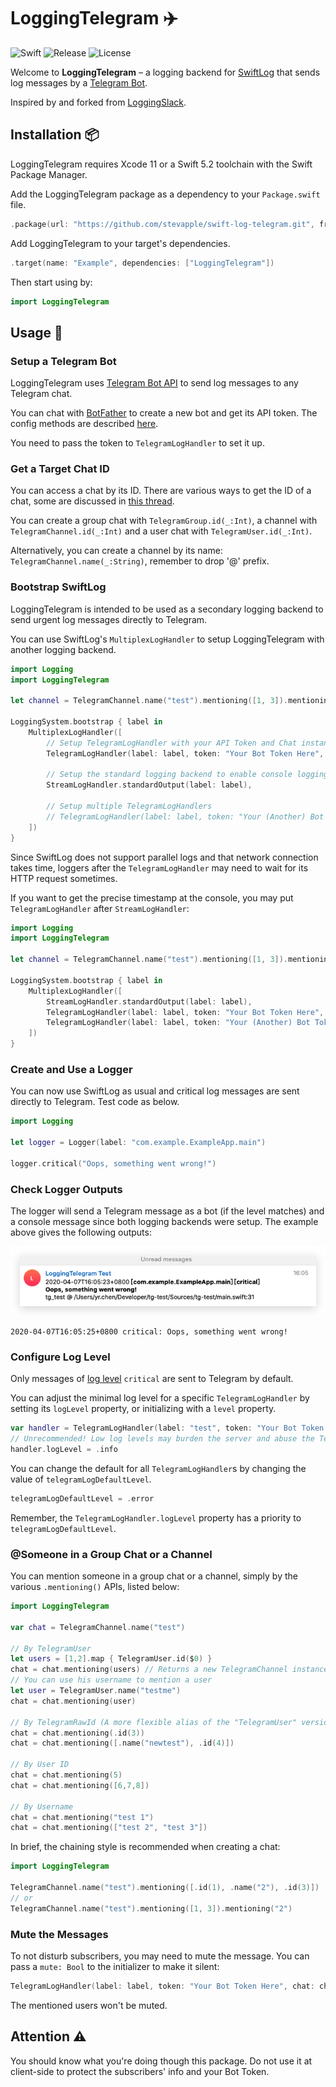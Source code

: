 # LoggingTelegram ✈️

![Swift](https://img.shields.io/badge/Swift-5.2-orange.svg)
![Release](https://img.shields.io/github/v/tag/stevapple/swift-log-telegram?label=release&logo=github)
![License](https://img.shields.io/github/license/stevapple/swift-log-telegram)

Welcome to **LoggingTelegram** – a logging backend for [SwiftLog](https://github.com/apple/swift-log) that sends log messages by a [Telegram Bot](https://core.telegram.org/bots).

Inspired by and forked from [LoggingSlack](https://github.com/wlisac/swift-log-slack). 


## Installation 📦

LoggingTelegram requires Xcode 11 or a Swift 5.2 toolchain with the Swift Package Manager. 

Add the LoggingTelegram package as a dependency to your `Package.swift` file.

```swift
.package(url: "https://github.com/stevapple/swift-log-telegram.git", from: "0.0.1")
```

Add LoggingTelegram to your target's dependencies.

```swift
.target(name: "Example", dependencies: ["LoggingTelegram"])
```

Then start using by:

```swift
import LoggingTelegram
```

## Usage 📝

### Setup a Telegram Bot

LoggingTelegram uses [Telegram Bot API](https://core.telegram.org/bots/api) to send log messages to any Telegram chat.

You can chat with [BotFather](https://t.me/BotFather) to create a new bot and get its API token. The config methods are described [here](https://core.telegram.org/bots#6-botfather). 

You need to pass the token to `TelegramLogHandler` to set it up. 

### Get a Target Chat ID

You can access a chat by its ID. There are various ways to get the ID of a chat, some are discussed in [this thread](https://stackoverflow.com/questions/31078710/how-to-obtain-telegram-chat-id-for-a-specific-user). 

You can create a group chat with `TelegramGroup.id(_:Int)`, a channel with `TelegramChannel.id(_:Int)` and a user chat with `TelegramUser.id(_:Int)`.

Alternatively, you can create a channel by its name:  `TelegramChannel.name(_:String)`, remember to drop '@' prefix.

### Bootstrap SwiftLog

LoggingTelegram is intended to be used as a secondary logging backend to send urgent log messages directly to Telegram.

You can use SwiftLog's `MultiplexLogHandler` to setup LoggingTelegram with another logging backend.

```swift
import Logging
import LoggingTelegram

let channel = TelegramChannel.name("test").mentioning([1, 3]).mentioning("2")

LoggingSystem.bootstrap { label in
    MultiplexLogHandler([
        // Setup TelegramLogHandler with your API Token and Chat instance
        TelegramLogHandler(label: label, token: "Your Bot Token Here", chat: channel),
        
        // Setup the standard logging backend to enable console logging
        StreamLogHandler.standardOutput(label: label),
        
        // Setup multiple TelegramLogHandlers
        // TelegramLogHandler(label: label, token: "Your (Another) Bot Token Here", chat: TelegramGroup.id(123))
    ])
}
```

Since SwiftLog does not support parallel logs and that network connection takes time, loggers after the `TelegramLogHandler` may need to wait for its HTTP request sometimes. 

If you want to get the precise timestamp at the console, you may put `TelegramLogHandler` after `StreamLogHandler`:

```swift
import Logging
import LoggingTelegram

let channel = TelegramChannel.name("test").mentioning([1, 3]).mentioning("2")

LoggingSystem.bootstrap { label in
    MultiplexLogHandler([
        StreamLogHandler.standardOutput(label: label),
        TelegramLogHandler(label: label, token: "Your Bot Token Here", chat: channel),
        TelegramLogHandler(label: label, token: "Your (Another) Bot Token Here", chat: TelegramGroup.id(123))
    ])
}
```

### Create and Use a Logger

You can now use SwiftLog as usual and critical log messages are sent directly to Telegram. Test code as below. 

```swift
import Logging

let logger = Logger(label: "com.example.ExampleApp.main")

logger.critical("Oops, something went wrong!")
```

### Check Logger Outputs

The logger will send a Telegram message as a bot (if the level matches) and a console message since both logging backends were setup. The example above gives the following outputs: 

![Telegram message](Assets/message.png)

```plain
2020-04-07T16:05:25+0800 critical: Oops, something went wrong!
```

### Configure Log Level

Only messages of [log level](https://github.com/apple/swift-log#log-levels) `critical` are sent to Telegram by default.

You can adjust the minimal log level for a specific `TelegramLogHandler` by setting its `logLevel` property, or initializing with a `level` property. 

```swift
var handler = TelegramLogHandler(label: "test", token: "Your Bot Token Here", chat: TelegramGroup.id(123), level: .error)
// Unrecommended! Low log levels may burden the server and abuse the Telegram function
handler.logLevel = .info
```

You can change the default for all `TelegramLogHandler`s by changing the value of `telegramLogDefaultLevel`. 

```swift
telegramLogDefaultLevel = .error
```

Remember, the `TelegramLogHandler.logLevel` property has a priority to `telegramLogDefaultLevel`. 

### @Someone in a Group Chat or a Channel

You can mention someone in a group chat or a channel, simply by the various `.mentioning()` APIs, listed below:

```swift
import LoggingTelegram

var chat = TelegramChannel.name("test")

// By TelegramUser
let users = [1,2].map { TelegramUser.id($0) }
chat = chat.mentioning(users) // Returns a new TelegramChannel instance
// You can use his username to mention a user
let user = TelegramUser.name("testme")
chat = chat.mentioning(user)

// By TelegramRawId (A more flexible alias of the "TelegramUser" version)
chat = chat.mentioning(.id(3))
chat = chat.mentioning([.name("newtest"), .id(4)])

// By User ID
chat = chat.mentioning(5)
chat = chat.mentioning([6,7,8])

// By Username
chat = chat.mentioning("test 1")
chat = chat.mentioning(["test 2", "test 3"])
```

In brief, the chaining style is recommended when creating a chat:

```swift
import LoggingTelegram

TelegramChannel.name("test").mentioning([.id(1), .name("2"), .id(3)])
// or
TelegramChannel.name("test").mentioning([1, 3]).mentioning("2")
```

### Mute the Messages

To not disturb subscribers, you may need to mute the message. You can pass a `mute: Bool` to the initializer to make it silent:

```swift
TelegramLogHandler(label: label, token: "Your Bot Token Here", chat: channel, mute: true)
```

The mentioned users won't be muted. 

## Attention ⚠️

You should know what you're doing though this package. Do not use it at client-side to protect the subscribers' info and your Bot Token. 
